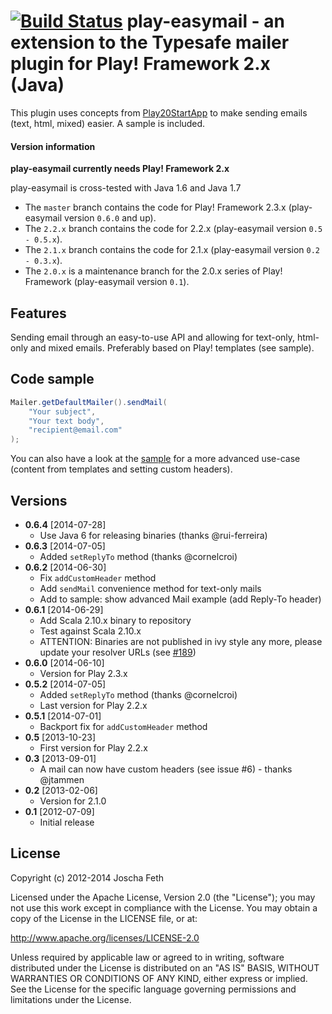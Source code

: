 # [![Build Status](https://travis-ci.org/joscha/play-easymail.png?branch=master)](https://travis-ci.org/joscha/play-easymail) play-easymail - an extension to the Typesafe mailer plugin for Play! Framework 2.x (Java)

This plugin uses concepts from [Play20StartApp][] to make sending emails (text, html, mixed) easier. A sample is included.

#### Version information
**play-easymail currently needs Play! Framework 2.x**

play-easymail is cross-tested with Java 1.6 and Java 1.7

* The `master` branch contains the code for Play! Framework 2.3.x (play-easymail version `0.6.0` and up).
* The `2.2.x` branch contains the code for 2.2.x (play-easymail version `0.5 - 0.5.x`).
* The `2.1.x` branch contains the code for 2.1.x (play-easymail version `0.2 - 0.3.x`).
* The `2.0.x` is a maintenance branch for the 2.0.x series of Play! Framework (play-easymail version `0.1`).

## Features
Sending email through an easy-to-use API and allowing for text-only, html-only and mixed emails. Preferably based on Play! templates (see sample).

## Code sample
```java
Mailer.getDefaultMailer().sendMail(
    "Your subject",
    "Your text body",
    "recipient@email.com"
);
```
You can also have a look at the [sample](samples/play-easymail-usage/app/controllers/Application.java) for a more advanced use-case (content from templates and setting custom headers).

## Versions
* **0.6.4** [2014-07-28]
  * Use Java 6 for releasing binaries (thanks @rui-ferreira)
* **0.6.3** [2014-07-05]
  * Added `setReplyTo` method (thanks @cornelcroi)
* **0.6.2** [2014-06-30]
  * Fix `addCustomHeader` method
  * Add `sendMail` convenience method for text-only mails
  * Add to sample: show advanced Mail example (add Reply-To header)
* **0.6.1** [2014-06-29]
  * Add Scala 2.10.x binary to repository
  * Test against Scala 2.10.x
  * ATTENTION: Binaries are not published in ivy style any more, please update your resolver URLs (see [#189](https://github.com/joscha/play-authenticate/issues/189))
* **0.6.0** [2014-06-10]
  * Version for Play 2.3.x
* **0.5.2** [2014-07-05]
  * Added `setReplyTo` method (thanks @cornelcroi)
  * Last version for Play 2.2.x
* **0.5.1** [2014-07-01]
  * Backport fix for `addCustomHeader` method
* **0.5** [2013-10-23]
  * First version for Play 2.2.x
* **0.3** [2013-09-01]
  * A mail can now have custom headers (see issue #6) - thanks @jtammen
* **0.2** [2013-02-06]
  * Version for 2.1.0
* **0.1** [2012-07-09]
  * Initial release

## License

Copyright (c) 2012-2014 Joscha Feth

Licensed under the Apache License, Version 2.0 (the "License"); you may not use this work except in compliance with the License. You may obtain a copy of the License in the LICENSE file, or at:

http://www.apache.org/licenses/LICENSE-2.0

Unless required by applicable law or agreed to in writing, software distributed under the License is distributed on an "AS IS" BASIS, WITHOUT WARRANTIES OR CONDITIONS OF ANY KIND, either express or implied. See the License for the specific language governing permissions and limitations under the License.


[Play20StartApp]: https://github.com/yesnault/Play20StartApp
